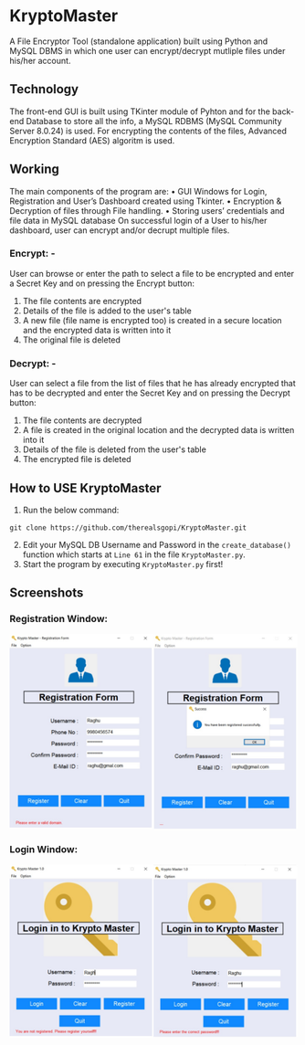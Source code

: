 # KryptoMaster
A File Encryptor Tool (standalone application) built using Python and MySQL DBMS in which one user can encrypt/decrypt mutliple files under his/her account.

## Technology
The front-end GUI is built using TKinter module of Pyhton and for the back-end Database to store all the info, a MySQL RDBMS (MySQL Community Server 8.0.24) is used. For encrypting the contents of the files, Advanced Encryption Standard (AES) algoritm is used.

## Working
The main components of the program are:
•	GUI Windows for Login, Registration and User’s Dashboard created using Tkinter.
•	Encryption & Decryption of files through File handling.
•	Storing users’ credentials and file data in MySQL database
On successful login of a User to his/her dashboard, user can encrypt and/or decrupt multiple files.
### Encrypt: -
User can browse or enter the path to select a file to be encrypted and enter a Secret Key and on pressing the Encrypt button:
1. The file contents are encrypted
2. Details of the file is added to the user's table
3. A new file (file name is encrypted too) is created in a secure location and the encrypted data is written into it
4. The original file is deleted
### Decrypt: -
User can select a file from the list of files that he has already encrypted that has to be decrypted and enter the Secret Key and on pressing the Decrypt button:
1. The file contents are decrypted
2. A file is created in the original location and the decrypted data is written into it
3. Details of the file is deleted from the user's table
4. The encrypted file is deleted

## How to USE KryptoMaster
1. Run the below command:
```
git clone https://github.com/therealsgopi/KryptoMaster.git
```
2. Edit your MySQL DB Username and Password in the `create_database()` function which starts at `Line 61` in the file `KryptoMaster.py`.
3. Start the program by executing `KryptoMaster.py` first!

## Screenshots
### Registration Window:
![gui1.jpg](pictures/gui1.jpg)

### Login Window:
![gui2.jpg](pictures/gui2.jpg)